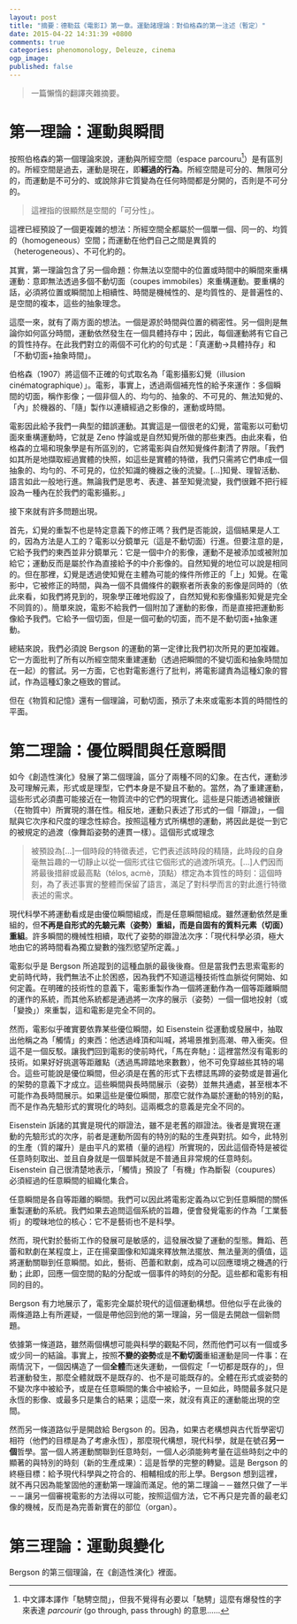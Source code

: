 ```yaml
---
layout: post
title: "摘要：德勒茲《電影I》第一章。運動諸理論：對伯格森的第一注述（暫定）"
date: 2015-04-22 14:31:39 +0800
comments: true
categories: phenomonology, Deleuze, cinema
ogp_image: 
published: false
---
```


> 一篇懶惰的翻譯夾雜摘要。

# 第一理論：運動與瞬間

按照伯格森的第一個理論來說，運動與所經空間（espace parcouru[^1]）是有區別的。所經空間是過去，運動是現在，即**經過的行為**。所經空間是可分的、無限可分的，而運動是不可分的、或說除非它質變為在任何時間都是分開的，否則是不可分的。

> 這裡指的很顯然是空間的「可分性」。

這裡已經預設了一個更複雜的想法：所經空間全都屬於一個單一個、同一的、均質的（homogeneous）空間；而運動在他們自己之間是異質的（heterogeneous）、不可化約的。

其實，第一理論包含了另一個命題：你無法以空間中的位置或時間中的瞬間來重構運動：意即無法透過多個不動切面（coupes immobiles）來重構運動。要重構的話，必須將位置或瞬間加上相續性、時間是機械性的、是均質性的、是普遍性的、是空間的複本，這些的抽象理念。

這麼一來，就有了兩方面的想法。一個是源於時間與位置的稠密性。另一個則是無論你如何區分時間，運動依然發生在一個具體持存中；因此，每個運動將有它自己的質性持存。在此我們對立的兩個不可化約的句式是：「真運動→具體持存」和「不動切面+抽象時間」。

伯格森（1907）將這個不正確的句式取名為「電影攝影幻覺（illusion cinématographique）」。電影，事實上，透過兩個補充性的給予來運作：多個瞬間的切面，稱作影像；一個非個人的、均勻的、抽象的、不可見的、無法知覺的、「內」於機器的、「隨」製作以連續經過之影像的，運動或時間。

電影因此給予我們一典型的錯誤運動。其實這是一個很老的幻覺，當電影以可動切面來重構運動時，它就是 Zeno 悖論或是自然知覺所做的那些東西。由此來看，伯格森的立場和現象學是有所區別的，它將電影與自然知覺條件劃清了界限。「我們如其所是地擷取經過實體的快照，如這些是實體的特徵，我們只需將它們串成一個抽象的、均勻的、不可見的，位於知識的機器之後的流變。[...]知覺、理智活動、語言如此一般地行進。無論我們是思考、表達、甚至知覺流變，我們很難不把行經設為一種內在於我們的電影攝影。」

接下來就有許多問題出現。

首先，幻覺的重製不也是特定意義下的修正嗎？我們是否能說，這個結果是人工的，因為方法是人工的？電影以分鏡單元（這是不動切面）行進。但要注意的是，它給予我們的東西並非分鏡單元：它是一個中介的影像，運動不是被添加或被附加給它；運動反而是屬於作為直接給予的中介影像的。自然知覺的地位可以說是相同的。但在那裡，幻覺是透過使知覺在主體為可能的條件所修正的「上」知覺。在電影中，它被修正的時間，與為一個不具備條件的觀察者所表象的影像是同時的（依此來看，如我們將見到的，現象學正確地假設了，自然知覺和影像攝影知覺是完全不同質的）。簡單來說，電影不給我們一個附加了運動的影像，而是直接把運動影像給予我們。它給予一個切面，但是一個可動的切面，而不是不動切面+抽象運動。

總結來說，我們必須說 Bergson 的運動的第一定律比我們初次所見的更加複雜。它一方面批判了所有以所經空間來重建運動（透過把瞬間的不變切面和抽象時間加在一起）的嘗試。另一方面，它也對電影進行了批判，將電影譴責為這種幻象的嘗試，作為這種幻象之極致的嘗試。

但在《物質和記憶》還有一個理論，可動切面，預示了未來或電影本質的時間性的平面。

# 第二理論：優位瞬間與任意瞬間

如今《創造性演化》發展了第二個理論，區分了兩種不同的幻象。在古代，運動涉及可理解元素，形式或是理型，它們本身是不變且不動的。當然，為了重建運動，這些形式必須盡可能接近在一物質流中的它們的現實化。這些是只能透過被鑲嵌（在物質中）所實現的潛在性。相反地，運動只表述了形式的一個「辯證」，一個賦與它次序和尺度的理念性綜合。按照這種方式所構想的運動，將因此是從一到它的被規定的過渡（像舞蹈姿勢的連貫一樣）。這個形式或理念

> 被預設為[...]一個時段的特徵表述，它們表述該時段的精隨，此時段的自身毫無旨趣的一切靜止以從一個形式往它個形式的過渡所填充。[...]人們因而將最後措辭或最高點（télos, acmè，頂點）標定為本質性的時刻：這個時刻，為了表述事實的整體而保留了語言，滿足了對科學而言的對此進行特徵表述的需求。

現代科學不將運動看成是由優位瞬間組成，而是任意瞬間組成。雖然運動依然是重組的，但**不再是自形式的先驗元素（姿勢）重組，而是自固有的質料元素（切面）重組**。許多瞬間的機械性相續，取代了姿勢的辯證法次序：「現代科學必須，極大地由它的將時間看為獨立變數的強烈慾望所定義。」

電影似乎是 Bergson 所追蹤到的這種血脈的最後後裔。但是當我們去思索電影的史前時代時，我們無法不止於困惑，因為我們不知道這種技術性血脈從何開始、如何定義。在明確的技術性的意義下，電影重製作為一個將運動作為一個等距離瞬間的運作的系統，而其他系統都是通過將一次序的展示（姿勢）一個一個地投射（或「變換」）來重製，這和電影是完全不同的。

然而，電影似乎確實要依靠某些優位瞬間，如 Eisenstein 從運動或發展中，抽取出他稱之為「觸情」的東西：他透過峰頂和叫喊，將場景推到高潮、帶入衝突。但這不是一個反駁。讓我們回到電影的使前時代，「馬在奔馳」：這裡當然沒有電影的技術。如果好好挑選等距離點（透過馬蹄踏地來數數），他不可免穿越些其特的場合。這些可能說是優位瞬間，但必須是在舊的形式下去標誌馬蹄的姿勢或是普遍化的架勢的意義下才成立。這些瞬間與長時間展示（姿勢）並無共通處，甚至根本不可能作為長時間展示。如果這些是優位瞬間，那麼它就作為屬於運動的特別的點，而不是作為先驗形式的實現化的時刻。這兩概念的意義是完全不同的。

Eisenstein 訴諸的其實是現代的辯證法，雖不是老舊的辯證法。後者是實現在運動的先驗形式的次序，前者是運動所固有的特別的點的生產與對抗。如今，此特別的生產（質的躍升）是由平凡的累積（量的過程）所實現的，因此這個奇特是被從任意時刻取出、並且自身就是一個單純就是不普通且非常規的任意時刻。 Eisenstein 自己很清楚地表示，「觸情」預設了「有機」作為斷裂（coupures）必須經過的任意瞬間的組織化集合。

任意瞬間是各自等距離的瞬間。我們可以因此將電影定義為以它到任意瞬間的關係重製運動的系統。我們如果去追問這個系統的旨趣，便會發覺電影的作為「工業藝術」的曖昧地位的核心：它不是藝術也不是科學。

然而，現代對於藝術工作的發展可是敏感的，這發展改變了運動的型態。舞蹈、芭蕾和默劇在某程度上，正在揚棄圖像和知識來釋放無法擺放、無法量測的價值，這將運動關聯到任意瞬間。如此，藝術、芭蕾和默劇，成為可以回應環境之機遇的行動；此即，回應一個空間的點的分配或一個事件的時刻的分配。這些都和電影有相同的目的。

Bergson 有力地展示了，電影完全屬於現代的這個運動構想。但他似乎在此後的兩條道路上有所遲疑，一個是帶他回到他的第一理論，另一個是去開啟一個新問題。

依據第一條道路，雖然兩個構想可能與科學的觀點不同，然而他們可以有一個或多或少同一的結論。事實上，按照**不變的姿勢**或是**不動切面**重組運動是同一件事：在兩情況下，一個因構造了一個**全體**而迷失運動，一個假定「一切都是既存的」，但若運動發生，那麼全體就既不是既存的、也不是可能既存的。全體在形式或姿勢的不變次序中被給予，或是在任意瞬間的集合中被給予，一旦如此，時間最多就只是永恆的影像、或最多只是集合的結果；這麼一來，就沒有真正的運動能出現的空間。

然而另一條道路似乎是開啟給 Bergson 的。因為，如果古老構想與古代哲學密切相符（他們的目標是為了考慮永恆），那麼現代構想，現代科學，就是在號召**另一個**哲學。當一個人將運動關聯到任意時刻，一個人必須能夠考量在這些時刻之中的顯著的與特別的時刻（新的生產成果）：這是哲學的完整的轉變。這是 Bergson 的終極目標：給予現代科學與之符合的、相輔相成的形上學。Bergson 想到這裡，就不再只因為能鞏固他的運動第一理論而滿足。他的第二理論－－雖然只做了一半－－讓另一個審視電影的方法得以可能，按照這個方法，它不再只是完善的最老幻像的機械，反而是為完善新實在的部位（organ）。

# 第三理論：運動與變化

Bergson 的第三個理論，在《創造性演化》裡面。

[^1]: 中文譯本譯作「馳騁空間」，但我不覺得有必要以「馳騁」這麼有爆發性的字來表達 *parcourir* (go through, pass through) 的意思......

